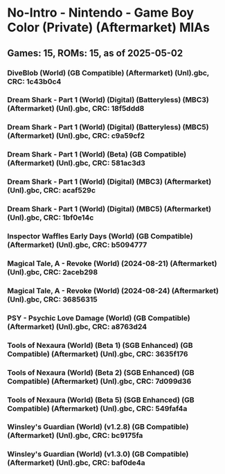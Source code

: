 # No-Intro - Nintendo - Game Boy Color (Private) (Aftermarket) MIAs
## Games: 15, ROMs: 15, as of 2025-05-02

### DiveBlob (World) (GB Compatible) (Aftermarket) (Unl).gbc, CRC: 1c43b0c4
### Dream Shark - Part 1 (World) (Digital) (Batteryless) (MBC3) (Aftermarket) (Unl).gbc, CRC: 18f5ddd8
### Dream Shark - Part 1 (World) (Digital) (Batteryless) (MBC5) (Aftermarket) (Unl).gbc, CRC: c9a59cf2
### Dream Shark - Part 1 (World) (Beta) (GB Compatible) (Aftermarket) (Unl).gbc, CRC: 581ac3d3
### Dream Shark - Part 1 (World) (Digital) (MBC3) (Aftermarket) (Unl).gbc, CRC: acaf529c
### Dream Shark - Part 1 (World) (Digital) (MBC5) (Aftermarket) (Unl).gbc, CRC: 1bf0e14c
### Inspector Waffles Early Days (World) (GB Compatible) (Aftermarket) (Unl).gbc, CRC: b5094777
### Magical Tale, A - Revoke (World) (2024-08-21) (Aftermarket) (Unl).gbc, CRC: 2aceb298
### Magical Tale, A - Revoke (World) (2024-08-24) (Aftermarket) (Unl).gbc, CRC: 36856315
### PSY - Psychic Love Damage (World) (GB Compatible) (Aftermarket) (Unl).gbc, CRC: a8763d24
### Tools of Nexaura (World) (Beta 1) (SGB Enhanced) (GB Compatible) (Aftermarket) (Unl).gbc, CRC: 3635f176
### Tools of Nexaura (World) (Beta 2) (SGB Enhanced) (GB Compatible) (Aftermarket) (Unl).gbc, CRC: 7d099d36
### Tools of Nexaura (World) (Beta 5) (SGB Enhanced) (GB Compatible) (Aftermarket) (Unl).gbc, CRC: 549faf4a
### Winsley's Guardian (World) (v1.2.8) (GB Compatible) (Aftermarket) (Unl).gbc, CRC: bc9175fa
### Winsley's Guardian (World) (v1.3.0) (GB Compatible) (Aftermarket) (Unl).gbc, CRC: baf0de4a
